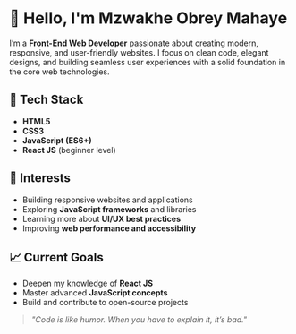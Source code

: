 # 👋 Hello, I'm Mzwakhe Obrey Mahaye

I’m a **Front-End Web Developer** passionate about creating modern, responsive, and user-friendly websites. I focus on clean code, elegant designs, and building seamless user experiences with a solid foundation in the core web technologies.

## 🔧 Tech Stack
- **HTML5**  
- **CSS3**  
- **JavaScript (ES6+)**
- **React JS** (beginner level)

## 📌 Interests
- Building responsive websites and applications
- Exploring **JavaScript frameworks** and libraries
- Learning more about **UI/UX best practices**
- Improving **web performance and accessibility**

## 📈 Current Goals
- Deepen my knowledge of **React JS**
- Master advanced **JavaScript concepts**
- Build and contribute to open-source projects

> *"Code is like humor. When you have to explain it, it’s bad."*
